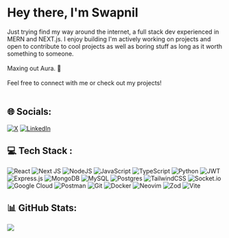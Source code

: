 

<!--
**Swap9L/swap9l** is a ✨ _special_ ✨ repository because its `README.md` (this file) appears on your GitHub profile.

Here are some ideas to get you started:

- 🔭 I’m currently working on ...
- 🌱 I’m currently learning ...
- 👯 I’m looking to collaborate on ...
- 🤔 I’m looking for help with ...
- 💬 Ask me about ...
- 📫 How to reach me: ...
- 😄 Pronouns: ...
-  Fun fact: ...
-->
# Hey there, I'm  Swapnil

Just trying find my way around the internet, a full stack dev experienced in MERN and NEXT.js. I enjoy building I'm actively working on projects and open to contribute to cool projects as well as boring stuff as long as it worth something to someone.<br><br> Maxing out Aura. 🌱<br><br>Feel free to connect with me or check out my projects! <br><br>




## 🌐 Socials:
[![X](https://img.shields.io/badge/X-black.svg?logo=X&logoColor=white)](https://x.com/swap999l) [![LinkedIn](https://img.shields.io/badge/LinkedIn-%230077B5.svg?logo=linkedin&logoColor=white)](https://linkedin.com/in/d-swapnil) 



## 💻 Tech Stack :
![React](https://img.shields.io/badge/react-%2320232a.svg?style=for-the-badge&logo=react&logoColor=%2361DAFB)  ![Next JS](https://img.shields.io/badge/Next-black?style=for-the-badge&logo=next.js&logoColor=white)  ![NodeJS](https://img.shields.io/badge/node.js-6DA55F?style=for-the-badge&logo=node.js&logoColor=white)  ![JavaScript](https://img.shields.io/badge/javascript-%23323330.svg?style=for-the-badge&logo=javascript&logoColor=%23F7DF1E)  ![TypeScript](https://img.shields.io/badge/typescript-%23007ACC.svg?style=for-the-badge&logo=typescript&logoColor=white)   ![Python](https://img.shields.io/badge/python-3670A0?style=for-the-badge&logo=python&logoColor=ffdd54) ![JWT](https://img.shields.io/badge/JWT-black?style=for-the-badge&logo=JSON%20web%20tokens) ![Express.js](https://img.shields.io/badge/express.js-%23404d59.svg?style=for-the-badge&logo=express&logoColor=%2361DAFB) ![MongoDB](https://img.shields.io/badge/MongoDB-%234ea94b.svg?style=for-the-badge&logo=mongodb&logoColor=white)  ![MySQL](https://img.shields.io/badge/mysql-4479A1.svg?style=for-the-badge&logo=mysql&logoColor=white)  ![Postgres](https://img.shields.io/badge/postgres-%23316192.svg?style=for-the-badge&logo=postgresql&logoColor=white) ![TailwindCSS](https://img.shields.io/badge/tailwindcss-%2338B2AC.svg?style=for-the-badge&logo=tailwind-css&logoColor=white) ![Socket.io](https://img.shields.io/badge/Socket.io-black?style=for-the-badge&logo=socket.io&badgeColor=010101)  ![Google Cloud](https://img.shields.io/badge/GoogleCloud-%234285F4.svg?style=for-the-badge&logo=google-cloud&logoColor=white)  ![Postman](https://img.shields.io/badge/Postman-FF6C37?style=for-the-badge&logo=postman&logoColor=white)  ![Git](https://img.shields.io/badge/git-%23F05033.svg?style=for-the-badge&logo=git&logoColor=white)  ![Docker](https://img.shields.io/badge/docker-%230db7ed.svg?style=for-the-badge&logo=docker&logoColor=white)   ![Neovim](https://img.shields.io/badge/NeoVim-%2357A143.svg?&style=for-the-badge&logo=neovim&logoColor=white)  ![Zod](https://img.shields.io/badge/zod-%233068b7.svg?style=for-the-badge&logo=zod&logoColor=white)
![Vite](https://img.shields.io/badge/vite-%23646CFF.svg?style=for-the-badge&logo=vite&logoColor=white)

## 📊 GitHub Stats:
![](https://github-readme-streak-stats.herokuapp.com/?user=swap9l&theme=radical&hide_border=false)<br/>

<!--![](https://github-readme-stats.vercel.app/api/top-langs/?username=swap9l&theme=radical&hide_border=false&include_all_commits=false&count_private=false&layout=compact)

![](https://github-readme-stats.vercel.app/api?username=swap9l&theme=radical&hide_border=false&include_all_commits=false&count_private=false)<br/>-->

<!-- Proudly created with GPRM ( https://gprm.itsvg.in ) -->

<!-- Proudly created with GPRM ( https://gprm.itsvg.in ) -->
